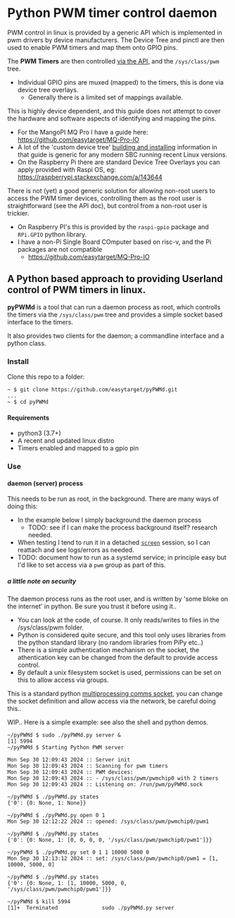 # Python PWM timer control daemon

PWM control in linux is provided by a generic API which is implemented in pwm drivers by device manufacturers. The Device Tree and pinctl are then used to enable PWM timers and map them onto GPIO pins.

The **PWM Timers** are then controlled [via the API](https://www.kernel.org/doc/html/latest/driver-api/pwm.html), and the `/sys/class/pwm` tree.
- Individual GPIO pins are muxed (mapped) to the timers, this is done via device tree overlays.
  - Generally there is a limited set of mappings available.

This is highly device dependent, and this guide does not attempt to cover the hardware and software aspects of identifying and mapping the pins.
  - For the MangoPI MQ Pro I have a guide here: https://github.com/easytarget/MQ-Pro-IO
  - A lot of the 'custom device tree' [building and installing](https://github.com/easytarget/MQ-Pro-IO/blob/main/build-trees/README.md) information in that guide is generic for any modern SBC running recent Linux versions.
  - On the Raspberry Pi there are standard Device Tree Overlays you can apply provided with Raspi OS, eg: https://raspberrypi.stackexchange.com/a/143644

There is not (yet) a good generic solution for allowing non-root users to access the PWM timer devices, controlling them as the root user is straightforward (see the API doc), but control from a non-root user is trickier.
- On Raspberry PI's this is provided by the `raspi-gpio` package and `RPi.GPIO` python library.
- I have a non-Pi Single Board COmputer based on risc-v, and the Pi packages are not compatible
  - https://github.com/easytarget/MQ-Pro-IO

## A Python based approach to providing Userland control of PWM timers in linux.

**pyPWMd** is a tool that can run a daemon process as root, which controlls the timers via the `/sys/class/pwm` tree and provides a simple socket based interface to the timers.

It also provides two clients for the daemon; a commandline interface and a python class.

### Install
Clone this repo to a folder:
```console
~ $ git clone https://github.com/easytarget/pyPWMd.git
...
~ $ cd pyPWMd
```
#### Requirements
- python3 (3.7+)
- A recent and updated linux distro
- Timers enabled and mapped to a gpio pin

### Use

#### daemon (server) process
This needs to be run as root, in the background. There are many ways of doing this:
- In the example below I simply background the daemon process
  - TODO: see if I can make the process background itself? research needed.
- When testing I tend to run it in a detached [`screen`](https://www.gnu.org/software/screen/manual/screen.html) session, so I can reattach and see logs/errors as needed.
- TODO: document how to run as a systemd service; in principle easy but I'd like to set access via a `pwm` group as part of this.

##### a little note on security
The daemon process runs as the root user, and is written by 'some bloke on the internet' in python. Be sure you trust it before using it..
- You can look at the code, of course. It only reads/writes to files in the /sys/class/pwm folder.
- Python is considered quite secure, and this tool only uses libraries from the python standard library (no random libraries from PiPy etc..)
- There is a simple authentication mechanism on the socket, the athentication key can be changed from the default to provide access control.
- By default a unix filesystem socket is used, permissions can be set on this to allow access via groups.

This is a standard python [multiprocessing comms socket](https://docs.python.org/3/library/multiprocessing.html#module-multiprocessing.connection), you can change the socket definition and allow access via the network, be careful doing this..

WIP.. Here is a simple example: see also the shell and python demos.

```console
~/pyPWMd $ sudo ./pyPWMd.py server &
[1] 5994
~/pyPWMd $ Starting Python PWM server

Mon Sep 30 12:09:43 2024 :: Server init
Mon Sep 30 12:09:43 2024 :: Scanning for pwm timers
Mon Sep 30 12:09:43 2024 :: PWM devices:
Mon Sep 30 12:09:43 2024 :: - /sys/class/pwm/pwmchip0 with 2 timers
Mon Sep 30 12:09:43 2024 :: Listening on: /run/pwm/pyPWMd.sock

~/pyPWMd $ ./pyPWMd.py states
{'0': {0: None, 1: None}}

~/pyPWMd $ ./pyPWMd.py open 0 1
Mon Sep 30 12:12:22 2024 :: opened: /sys/class/pwm/pwmchip0/pwm1

~/pyPWMd $ ./pyPWMd.py states
{'0': {0: None, 1: [0, 0, 0, 0, '/sys/class/pwm/pwmchip0/pwm1']}}

~/pyPWMd $ ./pyPWMd.py set 0 1 1 10000 5000 0
Mon Sep 30 12:13:12 2024 :: set: /sys/class/pwm/pwmchip0/pwm1 = [1, 10000, 5000, 0]

~/pyPWMd $ ./pyPWMd.py states
{'0': {0: None, 1: [1, 10000, 5000, 0, '/sys/class/pwm/pwmchip0/pwm1']}}

~/pyPWMd $ kill 5994
[1]+  Terminated              sudo ./pyPWMd.py server
```
